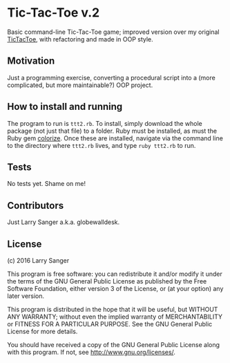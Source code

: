 
# Tic-Tac-Toe v.2
Basic command-line Tic-Tac-Toe game; improved version over my original [TicTacToe](https://github.com/globewalldesk/tictactoe), with refactoring and made in OOP style.

## Motivation

Just a programming exercise, converting a procedural script into a (more complicated, but more maintainable?) OOP project.

## How to install and running

The program to run is ```ttt2.rb```. To install, simply download the whole package (not just that file) to a folder. Ruby must be installed, as must the Ruby gem [colorize](https://github.com/fazibear/colorize "Download 'colorize' here"). Once these are installed, navigate via the command line to the directory where ```ttt2.rb``` lives, and type ```ruby ttt2.rb``` to run.

## Tests

No tests yet. Shame on me!

## Contributors

Just Larry Sanger a.k.a. globewalldesk.

## License

(c) 2016 Larry Sanger

This program is free software: you can redistribute it and/or modify
it under the terms of the GNU General Public License as published by
the Free Software Foundation, either version 3 of the License, or
(at your option) any later version.

This program is distributed in the hope that it will be useful,
but WITHOUT ANY WARRANTY; without even the implied warranty of
MERCHANTABILITY or FITNESS FOR A PARTICULAR PURPOSE.  See the
GNU General Public License for more details.

You should have received a copy of the GNU General Public License
along with this program.  If not, see <http://www.gnu.org/licenses/>.
